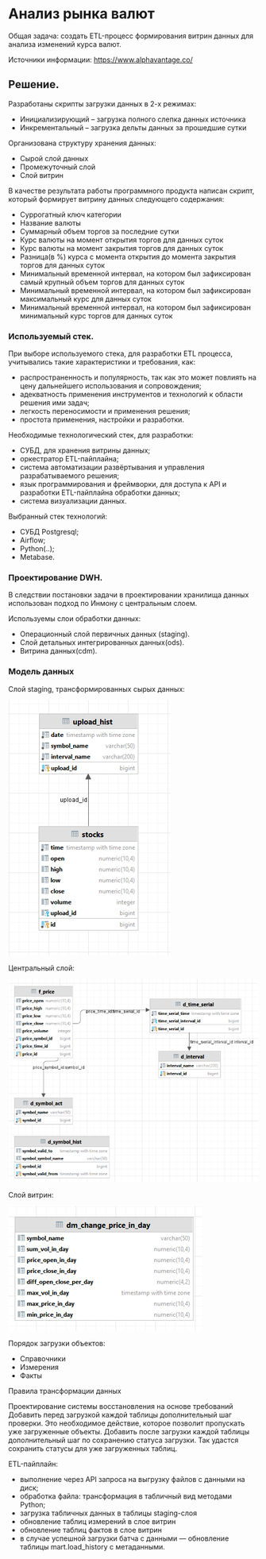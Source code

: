 # Анализ рынка валют

Общая задача: создать ETL-процесс формирования витрин данных для анализа изменений курса валют.

Источники информации: https://www.alphavantage.co/


## Решение.

Разработаны скрипты загрузки данных в 2-х режимах:
- Инициализирующий – загрузка полного слепка данных источника
- Инкрементальный – загрузка дельты данных за прошедшие сутки

Организована структуру хранения данных:
- Сырой слой данных
- Промежуточный слой
- Слой витрин

В качестве результата работы программного продукта написан скрипт, который формирует витрину данных следующего содержания:
- Суррогатный ключ категории
- Название валюты
- Суммарный объем торгов за последние сутки
- Курс валюты на момент открытия торгов для данных суток
- Курс валюты на момент закрытия торгов для данных суток
- Разница(в %) курса с момента открытия до момента закрытия торгов для данных суток
- Минимальный временной интервал, на котором был зафиксирован самый крупный объем торгов для данных суток
- Минимальный временной интервал, на котором был зафиксирован максимальный курс для данных суток
- Минимальный временной интервал, на котором был зафиксирован минимальный курс торгов для данных суток

### Используемый стек.
При выборе используемого стека, для разработки ETL процесса, учитывались такие характеристики и требования, как:
- распространенность и популярность, так как это может повлиять на цену дальнейшего использования и сопровождения;
- адекватность применения инструментов и технологий к области решения ими задач;
- легкость переносимости и применения решения;
- простота применения, настройки и разработки.

Необходимые технологический стек, для разработки:
- СУБД, для хранения витрины данных;
- оркестратор ETL-пайплайна;
- система автоматизации развёртывания и управления разрабатываемого решения;
- язык программирования и фреймворки, для доступа к API и разработки ETL-пайплайна обработки данных;
- система визуализации данных.

Выбранный стек технологий:
- СУБД Postgresql;
- Airflow;
- Python(..);
- Metabase.

### Проектирование DWH.
В следствии постановки задачи в проектировании хранилища данных использован подход по Инмону с центральным слоем.

Используемы слои обработки данных:
- Операционный слой первичных данных (staging).
- Слой детальных интегрированных данных(ods).
- Витрина данных(cdm).

### Модель данных
Слой staging, трансформированных сырых данных:

![ERD Staging layer](images/DWH_STAGING.PNG)


Центральный слой:

![ERD Core layer](images/DWH_CORE.PNG)


Слой витрин:

![ERD MD layer](images/DWH_DATAMART.PNG)


Порядок загрузки объектов:
- Справочники
- Измерения
- Факты

Правила трансформации данных

Проектирование системы восстановления на основе требований
Добавить перед загрузкой каждой таблицы дополнительный шаг проверки. Это необходимое действие, которое позволит пропускать уже загруженные объекты.
Добавить после загрузки каждой таблицы дополнительный шаг по сохранению статуса загрузки. Так удастся сохранить статусы для уже загруженных таблиц.


ETL-пайплайн:
- выполнение через API запроса на выгрузку файлов с данными на диск;
- обработка файла: трансформация в табличный вид методами Python;
- загрузка табличных данных в таблицы staging-слоя
- обновление таблиц измерений в слое витрин
- обновление таблиц фактов в слое витрин
- в случае успешной загрузки батча с данными — обновление таблицы mart.load_history с метаданными.

